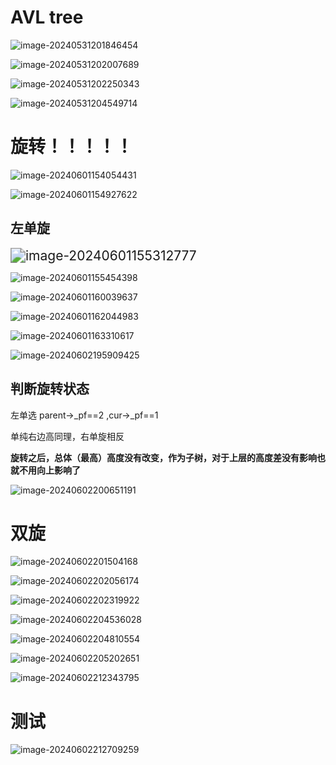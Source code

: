# AVL tree

![image-20240531201846454](picture/image-20240531201846454.png)

![image-20240531202007689](picture/image-20240531202007689.png)

![image-20240531202250343](picture/image-20240531202250343.png)

![image-20240531204549714](picture/image-20240531204549714.png)

#  旋转！！！！！

![image-20240601154054431](picture/image-20240601154054431.png)

![image-20240601154927622](picture/image-20240601154927622.png)

## 左单旋

<img src="picture/image-20240601155312777.png" alt="image-20240601155312777" style="zoom:150%;" />

![image-20240601155454398](picture/image-20240601155454398.png)

![image-20240601160039637](picture/image-20240601160039637.png)

![image-20240601162044983](picture/image-20240601162044983.png)

![image-20240601163310617](picture/image-20240601163310617.png)

![image-20240602195909425](picture/image-20240602195909425.png)

## 判断旋转状态

左单选   parent->_pf==2 ,cur->_pf==1

单纯右边高同理，右单旋相反

**旋转之后，总体（最高）高度没有改变，作为子树，对于上层的高度差没有影响也就不用向上影响了**

![image-20240602200651191](picture/image-20240602200651191.png)

# 双旋 

![image-20240602201504168](picture/image-20240602201504168.png)

   ![image-20240602202056174](picture/image-20240602202056174.png)

![image-20240602202319922](picture/image-20240602202319922.png)

![image-20240602204536028](picture/image-20240602204536028.png)

![image-20240602204810554](picture/image-20240602204810554.png)

![image-20240602205202651](picture/image-20240602205202651.png)

![image-20240602212343795](picture/image-20240602212343795.png)

# 测试

![image-20240602212709259](picture/image-20240602212709259.png)
